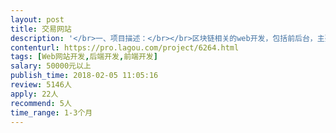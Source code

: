 ```yaml
---                
layout: post       
title: 交易网站           
description: '</br>一、项目描述：</br></br>区块链相关的web开发，包括前后台，主要是智能合约的交易和公司信息的展示和货币的走势，以及分销体系</br>'     
contenturl: https://pro.lagou.com/project/6264.html      
tags: [Web网站开发,后端开发,前端开发]            
salary: 50000元以上          
publish_time: 2018-02-05 11:05:16         
review: 5146人                   
apply: 22人                   
recommend: 5人                   
time_range: 1-3个月              
---                 
```

